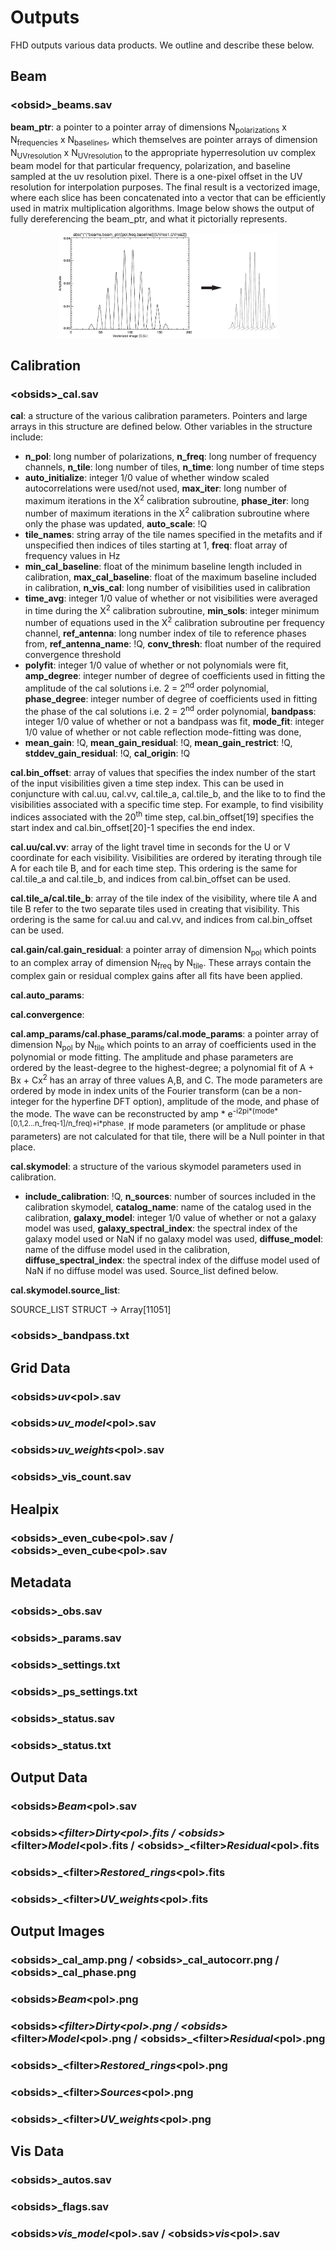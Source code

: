 # Outputs <br />
FHD outputs various data products. We outline and describe these below. <br />

## Beam <br />

### \<obsid\>_beams.sav <br />

**beam_ptr**: a pointer to a pointer array of dimensions N<sub>polarizations</sub> x N<sub>frequencies</sub> x N<sub>baselines</sub>, which themselves are pointer arrays of dimension N<sub>UVresolution</sub> x N<sub>UVresolution</sub> to the appropriate hyperresolution uv complex beam model for that particular frequency, polarization, and baseline sampled at the uv resolution pixel. There is a one-pixel offset in the UV resolution for interpolation purposes. The final result is a vectorized image, where each slice has been concatenated into a vector that can be efficiently used in matrix multiplication algorithms. Image below shows the output of fully dereferencing the beam_ptr, and what it pictorially represents.

<p align="center">
  <img src="https://github.com/nicholebarry/MWA_data_analysis/blob/master/image_docs/beam_ptr2-crop.pdf" width="350"/>
</p>

## Calibration <br />

### \<obsids\>_cal.sav <br />

**cal**: a structure of the various calibration parameters. Pointers and large arrays in this structure are defined below. Other variables in the structure include: 
  * **n_pol**: long number of polarizations, **n_freq**: long number of frequency channels, **n_tile**: long number of tiles, **n_time**: long number of time steps 
  * **auto_initialize**: integer 1/0 value of whether window scaled autocorrelations were used/not used, **max_iter**: long number of maximum iterations in the X<sup>2</sup> calibration subroutine, **phase_iter**: long number of maximum iterations in the X<sup>2</sup> calibration subroutine where only the phase was updated, **auto_scale**: !Q
  * **tile_names**: string array of the tile names specified in the metafits and if unspecified then indices of tiles starting at 1, **freq**: float array of frequency values in Hz
  * **min_cal_baseline**: float of the minimum baseline length included in calibration, **max_cal_baseline**: float of the maximum baseline included in calibration, **n_vis_cal**: long number of visibilities used in calibration 
  * **time_avg**: integer 1/0 value of whether or not visibilities were averaged in time during the X<sup>2</sup> calibration subroutine, **min_sols**: integer minimum number of equations used in the X<sup>2</sup> calibration subroutine per frequency channel, **ref_antenna**: long number index of tile to reference phases from, **ref_antenna_name**: !Q, **conv_thresh**: float number of the required convergence threshold 
  * **polyfit**: integer 1/0 value of whether or not polynomials were fit, **amp_degree**: integer number of degree of coefficients used in fitting the amplitude of the cal solutions i.e. 2 = 2<sup>nd</sup> order polynomial, **phase_degree**: integer number of degree of coefficients used in fitting the phase of the cal solutions i.e. 2 = 2<sup>nd</sup> order polynomial, **bandpass**: integer 1/0 value of whether or not a bandpass was fit, **mode_fit**: integer 1/0 value of whether or not cable reflection mode-fitting was done,
  * **mean_gain**: !Q, **mean_gain_residual**: !Q, **mean_gain_restrict**: !Q, **stddev_gain_residual**: !Q, **cal_origin**: !Q

**cal.bin_offset**: array of values that specifies the index number of the start of the input visibilities given a time step index. This can be used in conjuncture with cal.uu, cal.vv, cal.tile_a, cal.tile_b, and the like to to find the visibilities associated with a specific time step. For example, to find visibility indices associated with the 20<sup>th</sup> time step, cal.bin_offset[19] specifies the start index and cal.bin_offset[20]-1 specifies the end index.

**cal.uu/cal.vv**: array of the light travel time in seconds for the U or V coordinate for each visibility. Visibilities are ordered by iterating through tile A for each tile B, and for each time step. This ordering is the same for cal.tile_a and cal.tile_b, and indices from cal.bin_offset can be used.

**cal.tile_a/cal.tile_b**: array of the tile index of the visibility, where tile A and tile B refer to the two separate tiles used in creating that visibility. This ordering is the same for cal.uu and cal.vv, and indices from cal.bin_offset can be used.

**cal.gain/cal.gain_residual**: a pointer array of dimension N<sub>pol</sub> which points to an complex array of dimension N<sub>freq</sub> by N<sub>tile</sub>. These arrays contain the complex gain or residual complex gains after all fits have been applied.

**cal.auto_params**:

**cal.convergence**:

**cal.amp_params/cal.phase_params/cal.mode_params**: a pointer array of dimension N<sub>pol</sub> by N<sub>tile</sub> which points to an array of coefficients used in the polynomial or mode fitting. The amplitude and phase parameters are ordered by the least-degree to the highest-degree; a polynomial fit of A + Bx + Cx<sup>2</sup> has an array of three values A,B, and C. The mode parameters are ordered by mode in index units of the Fourier transform (can be a non-integer for the hyperfine DFT option), amplitude of the mode, and phase of the mode. The wave can be reconstructed by amp * e<sup>-i2pi*(mode*[0,1,2...n_freq-1]/n_freq)+i*phase</sup>. If mode parameters (or amplitude or phase parameters) are not calculated for that tile, there will be a Null pointer in that place.

**cal.skymodel**: a structure of the various skymodel parameters used in calibration.
  * **include_calibration**: !Q, **n_sources**: number of sources included in the calibration skymodel, **catalog_name**: name of the catalog used in the calibration, **galaxy_model**: integer 1/0 value of whether or not a galaxy model was used, **galaxy_spectral_index**: the spectral index of the galaxy model used or NaN if no galaxy model was used, **diffuse_model**: name of the diffuse model used in the calibration, **diffuse_spectral_index**: the spectral index of the diffuse model used of NaN if no diffuse model was used. Source_list defined below.

**cal.skymodel.source_list**: 

   SOURCE_LIST     STRUCT    -> <Anonymous> Array[11051]

### \<obsids\>_bandpass.txt <br />


## Grid Data<br />

### \<obsids\>_uv_\<pol\>.sav <br />

### \<obsids\>_uv_model_\<pol\>.sav <br />

### \<obsids\>_uv_weights_\<pol\>.sav <br />

### \<obsids\>_vis_count.sav <br />

##  Healpix<br />

### \<obsids\>_even_cube\<pol\>.sav / \<obsids\>_even_cube\<pol\>.sav <br />

##  Metadata<br />

### \<obsids\>_obs.sav <br />

### \<obsids\>_params.sav <br />

### \<obsids\>_settings.txt <br />

### \<obsids\>_ps_settings.txt <br />

### \<obsids\>_status.sav <br />

### \<obsids\>_status.txt <br />

##  Output Data<br />

### \<obsids\>_Beam_\<pol\>.sav <br />

### \<obsids\>_\<filter\>_Dirty_\<pol\>.fits / \<obsids\>_\<filter\>_Model_\<pol\>.fits / \<obsids\>_\<filter\>_Residual_\<pol\>.fits <br />

### \<obsids\>_\<filter\>_Restored_rings_\<pol\>.fits <br />

### \<obsids\>_\<filter\>_UV_weights_\<pol\>.fits <br />

##  Output Images<br />

### \<obsids\>_cal_amp.png / \<obsids\>_cal_autocorr.png / \<obsids\>_cal_phase.png<br />

### \<obsids\>_Beam_\<pol\>.png <br />

### \<obsids\>_\<filter\>_Dirty_\<pol\>.png / \<obsids\>_\<filter\>_Model_\<pol\>.png / \<obsids\>_\<filter\>_Residual_\<pol\>.png <br />

### \<obsids\>_\<filter\>_Restored_rings_\<pol\>.png <br />

### \<obsids\>_\<filter\>_Sources_\<pol\>.png <br />

### \<obsids\>_\<filter\>_UV_weights_\<pol\>.png <br />

##  Vis Data<br />

### \<obsids\>_autos.sav <br />

### \<obsids\>_flags.sav <br />

### \<obsids\>_vis_model_\<pol\>.sav / \<obsids\>_vis_\<pol\>.sav <br />
